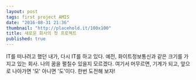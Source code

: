 ```yaml
---
layout: post
tags: first project AMIS
date: "2016-08-31 21:36"
thumbnail: "http://placehold.it/100x100"
title: 새로운 회사의 첫 프로젝트
published: true
---
```


IT를 떠나려고 했던 내가, 다시 IT를 하고 있다.
예전, 화이트정보통신과 같은 크기를 가지고 있는 회사.
나의 꿈을 펼칠수 있을지 모르겠다. 여기서 머무르면, 기계가 되고,
앞으로 나아가면 '모' 아니면 '도'이다. 한번 도전해 보자!